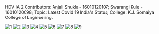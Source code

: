 HDV IA 2
Contributors: Anjali Shukla - 16010120107;
              Swarangi Kule - 16010120098;
 Topic: Latest Covid 19 India's Status;
 College: K.J. Somaiya College of Engineering. 

![1](https://user-images.githubusercontent.com/95490697/144636777-4902325f-3f4a-4067-bb86-4b3931ca0bb9.png)
![2](https://user-images.githubusercontent.com/95490697/144636786-d6d6c209-9510-418a-9092-535b06d56fec.png)
![3](https://user-images.githubusercontent.com/95490697/144636791-d2ca852e-4f13-4f61-9477-c1cb3d385cec.png)
![4](https://user-images.githubusercontent.com/95490697/144636793-e34be435-1ce6-45e3-8667-6556ec0df1fb.png)
![5](https://user-images.githubusercontent.com/95490697/144636799-2d089073-556a-4d49-9d63-56513ea62020.png)
![6](https://user-images.githubusercontent.com/95490697/144636801-d9789372-49de-4cae-ba34-aa268b59afcf.png)
![7](https://user-images.githubusercontent.com/95490697/144636805-8ab688cf-921c-4392-9dd4-9768aa59f8cf.png)
![8](https://user-images.githubusercontent.com/95490697/144636809-f0efc106-8e05-40ab-a7ec-eb51d743baf5.png)
![9](https://user-images.githubusercontent.com/95490697/144636814-a6176e1f-801e-4fe5-a93d-dff30139700f.png)
